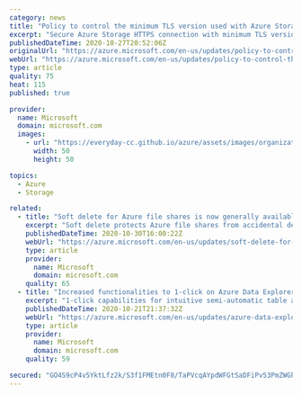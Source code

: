 ```yaml
---
category: news
title: "Policy to control the minimum TLS version used with Azure Storage now generally available"
excerpt: "Secure Azure Storage HTTPS connection with minimum TLS version via policy control."
publishedDateTime: 2020-10-27T20:52:06Z
originalUrl: "https://azure.microsoft.com/en-us/updates/policy-to-control-the-minimum-tls-version-used-with-azure-storage-now-generally-available/"
webUrl: "https://azure.microsoft.com/en-us/updates/policy-to-control-the-minimum-tls-version-used-with-azure-storage-now-generally-available/"
type: article
quality: 75
heat: 115
published: true

provider:
  name: Microsoft
  domain: microsoft.com
  images:
    - url: "https://everyday-cc.github.io/azure/assets/images/organizations/microsoft.com-50x50.jpg"
      width: 50
      height: 50

topics:
  - Azure
  - Storage

related:
  - title: "Soft delete for Azure file shares is now generally available in all regions"
    excerpt: "Soft delete protects Azure file shares from accidental deletion.  In January 2021, it will be enabled by default for all new storage accounts."
    publishedDateTime: 2020-10-30T16:00:22Z
    webUrl: "https://azure.microsoft.com/en-us/updates/soft-delete-for-azure-file-shares-is-now-generally-available/"
    type: article
    provider:
      name: Microsoft
      domain: microsoft.com
    quality: 65
  - title: "Increased functionalities to 1-click on Azure Data Explorer is now generally available"
    excerpt: "1-click capabilities for intuitive semi-automatic table and ingestion experiences in Azure Data Explorer is generally available."
    publishedDateTime: 2020-10-21T21:37:32Z
    webUrl: "https://azure.microsoft.com/en-us/updates/azure-data-explorer-1click-is-now-in-general-availability/"
    type: article
    provider:
      name: Microsoft
      domain: microsoft.com
    quality: 59

secured: "GO4S9cP4v5YktLfz2k/S3f1FMEtn0F8/TaPVcqAYpdWFGtSaDFiPv53PmZWGhqbbUdDQpN3ET5rkgeKouIJkp+WKM2e+EAtrkqy0+JqDEZRa9Wtj8zVqjj4ndhDam9PNT/CojcZjtgNXNDN02FE1EGS6vDp/QtKJQo712fPCuJXKitlxaDts/6tdFsQCIF2KV5/QSSXXqB/cF0B7pVzkMOq/r2ac7Nly0ixKwdMotekTzsRHeD1g+tyDLT2z84TwIoqQLv8/w4qXyaBQiHIiZBenkmLfSIiEuad8+6Pnf0LRhUIWbFLqWL0gXOzaq1eTnv2Lg39NHa7G/jh1sG0XgcEOX0xjC53x9suFceQg65c=;oStXAaolhOoygs9++GNUmQ=="
---
```



